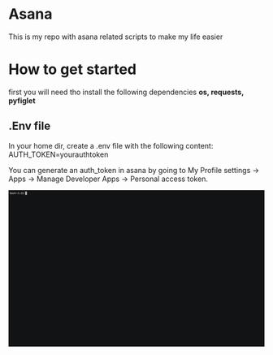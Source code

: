 # Asana

This is my repo with asana related scripts to make my life easier


# How to get started

first you will need tho install the following dependencies **os, requests, pyfiglet**

## .Env file

In your home dir, create a .env file with the following content:
AUTH_TOKEN=yourauthtoken

You can generate an auth_token in asana by going to My Profile settings -> Apps -> Manage Developer Apps -> Personal access token.

![](https://github.com/ldomb/asana/blob/master/asana.gif)
